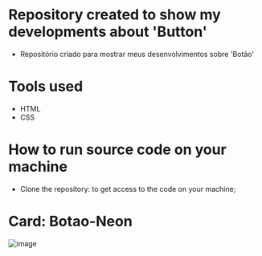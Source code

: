 # Repository created to show my developments about 'Button'
 - Repositório criado para mostrar meus desenvolvimentos sobre 'Botão'

# Tools used
  - HTML
  - CSS

# How to run source code on your machine
  - Clone the repository: to get access to the code on your machine;
  
# Card: Botao-Neon
  ![image](https://user-images.githubusercontent.com/105953550/223866442-6211eaa4-e751-492c-a71e-e381d70f878f.png)
